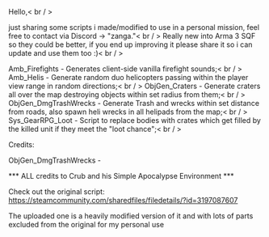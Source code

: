 Hello,< br / >

just sharing some scripts i made/modified to use in a personal mission, feel free to contact via Discord -> "zanga."< br / >
Really new into Arma 3 SQF so they could be better, if you end up improving it please share it so i can update and use them too :)< br / >

Amb_Firefights - Generates client-side vanilla firefight sounds;< br / >
Amb_Helis - Generate random duo helicopters passing within the player view range in random directions;< br / >
ObjGen_Craters - Generate craters all over the map destroying objects within set radius from them;< br / >
ObjGen_DmgTrashWrecks - Generate Trash and wrecks within set distance from roads, also spawn heli wrecks in all helipads from the map;< br / >
Sys_GearRPG_Loot - Script to replace bodies with crates which get filled by the killed unit if they meet the "loot chance";< br / >



Credits:


ObjGen_DmgTrashWrecks - 

*** ALL credits to Crub and his Simple Apocalypse Environment ***

Check out the original script: https://steamcommunity.com/sharedfiles/filedetails/?id=3197087607

The uploaded one is a heavily modified version of it and with lots of parts excluded from the original for my personal use
